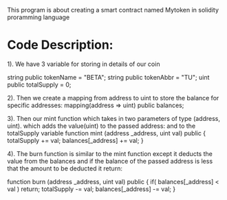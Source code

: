 This program is about creating a smart contract named Mytoken in solidity proramming language

# Code Description:

1). We have 3 variable for storing in details of our coin

  string public tokenName = "BETA";
  string public tokenAbbr = "TU";
  uint public totalSupply = 0;

2). Then we create a mapping from address to uint to store the balance for specific addresses:
  mapping(address => uint) public balances;

3). Then our mint function which takes in two parameters of type (address, uint). which adds the value(uint) to the passed address:
and to the totalSupply variable
  function mint (address _address, uint val) public {
        totalSupply += val;
        balances[_address] += val;
  }

4). The burn function is similar to the mint function except it deducts the value from the balances and if the balance of the
passed address is less that the amount to be deducted it return:

  function burn (address _address, uint val) public {
        if( balances[_address] < val ) return;
        totalSupply -= val;
        balances[_address] -= val;
    }
    

